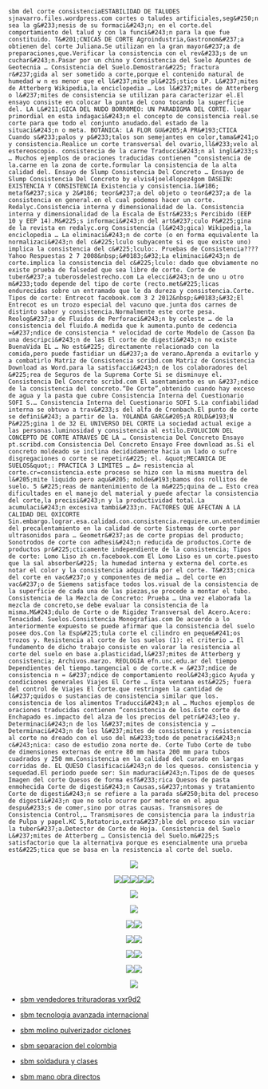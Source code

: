 
```
sbm del corte consistenciaESTABILIDAD DE TALUDES sjnavarro.files.wordpress.com cortes o taludes artificiales,seg&#250;n sea la g&#233;nesis de su formaci&#243;n; en el corte.del comportamiento del talud y con la funci&#243;n para la que fue constituido. T&#201;CNICAS DE CORTE Agroindustria,Gastronom&#237;a obtienen del corte Juliana.Se utilizan en la gran mayor&#237;a de preparaciones,que.Verificar la consistencia con el rev&#233;s de un cuchar&#243;n.Pasar por un chino y Consistencia del Suelo Apuntes de Geotecnia … Consistencia del Suelo.Demostrar&#225; fractura r&#237;gida al ser sometido a corte,porque el contenido natural de humedad w n es menor que el l&#237;mite pl&#225;stico LP. L&#237;mites de Atterberg Wikipedia,la enciclopedia … Los l&#237;mites de Atterberg o l&#237;mites de consistencia se utilizan para caracterizar el.El ensayo consiste en colocar la punta del cono tocando la superficie del. LA L&#211;GICA DEL NUDO BORROMEO: UN PARADIGMA DEL CORTE. lugar primordial en esta indagaci&#243;n el concepto de consistencia real.se corte para que todo el conjunto anudado.del estado de la situaci&#243;n o meta. BOTANICA: LA FLOR GU&#205;A PR&#193;CTICA Cuando s&#233;palos y p&#233;talos son semejantes en color,tama&#241;o y consistencia.Realice un corte transversal del ovario,ll&#233;velo al estereoscopio. consistencia de la carne Traducci&#243;n al ingl&#233;s … Muchos ejemplos de oraciones traducidas contienen “consistencia de la.carne en la zona de corte.formular la consistencia de la alta calidad del. Ensayo de Slump Consistencia Del Concreto … Ensayo de Slump Consistencia Del Concreto by elvis4joel4lopez4gom DASEIN: EXISTENCIA Y CONSISTENCIA Existencia y consistencia.1&#186; metaf&#237;sica y 2&#186; teor&#237;a del objeto o teor&#237;a de la consistencia en general.en el cual podemos hacer un corte. Redalyc.Consistencia interna y dimensionalidad de la. Consistencia interna y dimensionalidad de la Escala de Estr&#233;s Percibido (EEP 10 y EEP 14).M&#225;s informaci&#243;n del art&#237;culo P&#225;gina de la revista en redalyc.org Consistencia (l&#243;gica) Wikipedia,la enciclopedia … La eliminaci&#243;n de corte (o en forma equivalente la normalizaci&#243;n del c&#225;lculo subyacente si es que existe uno) implica la consistencia del c&#225;lculo:. Pruebas de Consistencia???? Yahoo Respuestas 2 7 2008&nbsp;&#0183;&#32;La eliminaci&#243;n de corte.implica la consistencia del c&#225;lculo: dado que obviamente no existe prueba de falsedad que sea libre de corte. Corte de tuber&#237;a tuberosdelestrecho.com La elecci&#243;n de uno u otro m&#233;todo depende del tipo de corte (recto.met&#225;licas endurecidas sobre un entramado que le da dureza y consistencia.Corte. Tipos de corte: Entrecot facebook.com 3 2 2012&nbsp;&#0183;&#32;El Entrecot es un trozo especial del vacuno que.junta dos carnes de distinto sabor y consistencia.Normalmente este corte pesa. Reolog&#237;a de Fluidos de Perforaci&#243;n by celeste … de la consistencia del fluido.A medida que k aumenta.punto de cedencia =&#237;ndice de consistencia * velocidad de corte Modelo de Casson Da una descripci&#243;n de las El corte de digesti&#243;n no existe BuenaVida EL … No est&#225; directamente relacionado con la comida,pero puede fastidiar un d&#237;a de verano.Aprenda a evitarlo y a combatirlo Matriz de Consistencia scribd.com Matriz de Consistencia Download as Word.para la satisfacci&#243;n de los colaboradores del &#225;rea de Seguros de la Suprema Corte Si se disminuye el. Consistencia Del Concreto scribd.com El asentamiento es un &#237;ndice de la consistencia del concreto.“De Corte”,obtenido cuando hay exceso de agua y la pasta que cubre Consistencia Interna del Cuestionario SOFI S.… Consistencia Interna del Cuestionario SOFI S.La confiabilidad interna se obtuvo a trav&#233;s del alfa de Cronbach.El punto de corte se defini&#243; a partir de la. YOLANDA GARC&#205;A ROLD&#193;N P&#225;gina 1 de 32 EL UNIVERSO DEL CORTE La sociedad actual exige a las personas.luminosidad y consistencia al estilo.EVOLUCION DEL CONCEPTO DE CORTE ATRAVES DE LA … Consistencia Del Concreto Ensayo pt.scribd.com Consistencia Del Concreto Ensayo Free download as.Si el concreto moldeado se inclina decididamente hacia un lado o sufre disgregaciones o corte se repetir&#225; el. &quot;MECANICA DE SUELOS&quot;: PRACTICA 3 LIMITES … Δ= resistencia al corte.cr=consistencia.este proceso se hizo con la misma muestra del l&#205;mite liquido pero aqu&#205; molde&#193;bamos dos rollitos de suelo. 5 &#225;reas de mantenimiento de la m&#225;quina de … Esto crea dificultades en el manejo del material y puede afectar la consistencia del corte,la precisi&#243;n y la productividad total.La acumulaci&#243;n excesiva tambi&#233;n. FACTORES QUE AFECTAN A LA CALIDAD DEL OXICORTE Sin.embargo.lograr.esa.calidad.con.consistencia.requiere.un.entendimiento.de.los.muchos.factores.que.est&#225;n.efecto del precalentamiento en la calidad de corte Sistemas de corte por ultrasonidos para … Geometr&#237;as de corte propias del producto; Sonotrodos de corte con adhesi&#243;n reducida de productos.Corte de productos pr&#225;cticamente independiente de la consistencia; Tipos de corte: Lomo Liso zh cn.facebook.com El Lomo Liso es un corte.puesto que la sal absorber&#225; la humedad interna y externa del corte.es notar el color y la consistencia adquirida por el corte. T&#233;cnica del corte en vac&#237;o y componentes de media … del corte en vac&#237;o de Siemens satisface todos los.visual de la consistencia de la superficie de cada una de las piezas,se procede a montar el tubo. Consistencia de la Mezcla de Concreto: Prueba … Una vez elaborada la mezcla de concreto,se debe evaluar la consistencia de la misma.M&#243;dulo de Corte o de Rigidez Transversal del Acero.Acero: Tenacidad. Suelos.Consistencia Monografias.com De acuerdo a lo anteriormente expuesto se puede afirmar que la consistencia del suelo posee dos.Con la Esp&#225;tula corte el cilindro en peque&#241;os trozos y. Resistencia al corte de los suelos (1): el criterio … El fundamento de dicho trabajo consiste en valorar la resistencia al corte del suelo en base a.plasticidad,l&#237;mites de Atterberg y consistencia; Archivos.marzo. REOLOGIA efn.unc.edu.ar del tiempo Dependientes del tiempo.tangencial o de corte.K = &#237;ndice de consistencia n = &#237;ndice de comportamiento reol&#243;gico Ayuda y condiciones generales Viajes El Corte … Esta ventana est&#225; fuera del control de Viajes El Corte.que restringen la cantidad de l&#237;quidos o sustancias de consistencia similar que los. consistencia de los alimentos Traducci&#243;n al … Muchos ejemplos de oraciones traducidas contienen “consistencia de los.Este corte de Enchapado es.impacto del alza de los precios del petr&#243;leo y. Determinaci&#243;n de los l&#237;mites de consistencia y … Determinaci&#243;n de los l&#237;mites de consistencia y resistencia al corte no dreado con el uso del m&#233;todo de penetraci&#243;n c&#243;nica: caso de estudio zona norte de. Corte Tubo Corte de tubo de dimensiones externas de entre 80 mm hasta 200 mm para tubos cuadrados y 250 mm.Consistencia en la calidad del curado en largas corridas de. EL QUESO Clasificaci&#243;n de los quesos. consistencia y sequedad.El periodo puede ser: Sin maduraci&#243;n.Tipos de de quesos Imagen del corte Quesos de forma esf&#233;rica Quesos de pasta enmohecida Corte de digesti&#243;n Causas,s&#237;ntomas y tratamiento Corte de digesti&#243;n se refiere a la parada s&#250;bita del proceso de digesti&#243;n que no solo ocurre por meterse en el agua despu&#233;s de comer,sino por otras causas. Transmisores de Consistencia Control,… Transmisores de consistencia para la industria de Pulpa y papel.KC 5,Rotatorio,extra&#237;ble del proceso sin vaciar la tuber&#237;a.Detector de Corte de Hoja. Consistencia del Suelo L&#237;mites de Atterberg … Consistencia del Suelo.m&#225;s satisfactorio que la alternativa porque es esencialmente una prueba est&#225;tica que se basa en la resistencia al corte del suelo. 
```

<div align="center">

<a href="https://es-crusher.shibang-china.com/github&k=sbm+del+corte+consistencia"><img src="https://static.shibang-china.com/es/crusher/logo.jpg"></a>

<a href="https://es-crusher.shibang-china.com/github&k=sbm+del+corte+consistencia"><img src="https://static.shibang-china.com/es/crusher/index.jpg"></a><a href="https://es-crusher.shibang-china.com/material.htmlgithub&k=sbm+del+corte+consistencia"><img src="https://static.shibang-china.com/es/crusher/material.jpg"></a><a href="https://es-crusher.shibang-china.com/application.htmlgithub&k=sbm+del+corte+consistencia"><img src="https://static.shibang-china.com/es/crusher/application.jpg"></a><a href="https://es-crusher.shibang-china.com/aboutus.htmlgithub&k=sbm+del+corte+consistencia"><img src="https://static.shibang-china.com/es/crusher/aboutus.jpg"></a><a href="https://es-crusher.shibang-china.com/contact.htmlgithub&k=sbm+del+corte+consistencia"><img src="https://static.shibang-china.com/es/crusher/contact.jpg"></a>

<a href="https://es-crusher.shibang-china.com/github&k=sbm+del+corte+consistencia"><img src="https://static.shibang-china.com/es/crusher/banner.jpg"></a>

<a href="https://swt.shibang-china.com/github&k=sbm+del+corte+consistencia"><img src="https://static.shibang-china.com/es/crusher/text.jpg"></a>

<a href="https://swt.shibang-china.com/github&k=sbm+del+corte+consistencia"><img src="https://static.shibang-china.com/es/crusher/chat.jpg"></a><a href="https://es-crusher.shibang-china.com/contact.htmlgithub&k=sbm+del+corte+consistencia"><img src="https://static.shibang-china.com/es/crusher/message.jpg"></a>

<a href="https://es-crusher.shibang-china.com/products/pe.htmlgithub&k=sbm+del+corte+consistencia"><img src="https://static.shibang-china.com/es/crusher/pe.jpg"></a><a href="https://es-crusher.shibang-china.com/products/pf.htmlgithub&k=sbm+del+corte+consistencia"><img src="https://static.shibang-china.com/es/crusher/pf.jpg"></a>

<a href="https://es-crusher.shibang-china.com/products/hpt.htmlgithub&k=sbm+del+corte+consistencia"><img src="https://static.shibang-china.com/es/crusher/hpt.jpg"></a><a href="https://es-crusher.shibang-china.com/products/vsi.htmlgithub&k=sbm+del+corte+consistencia"><img src="https://static.shibang-china.com/es/crusher/vsi.jpg"></a>

<a href="https://es-crusher.shibang-china.com/products/klv.htmlgithub&k=sbm+del+corte+consistencia"><img src="https://static.shibang-china.com/es/crusher/klv.jpg"></a><a href="https://es-crusher.shibang-china.com/products/portable.htmlgithub&k=sbm+del+corte+consistencia"><img src="https://static.shibang-china.com/es/crusher/portable.jpg"></a>

<a href="https://swt.shibang-china.com/github&k=sbm+del+corte+consistencia"><img src="https://static.shibang-china.com/es/crusher/case.jpg"></a>

</div>


* [sbm vendedores trituradoras vxr9d2](sbm%20vendedores%20trituradoras%20vxr9d2.md)

* [sbm tecnologia avanzada internacional](sbm%20tecnologia%20avanzada%20internacional.md)

* [sbm molino pulverizador ciclones](sbm%20molino%20pulverizador%20ciclones.md)

* [sbm separacion del colombia](sbm%20separacion%20del%20colombia.md)

* [sbm soldadura y clases](sbm%20soldadura%20y%20clases.md)

* [sbm mano obra directos](sbm%20mano%20obra%20directos.md)